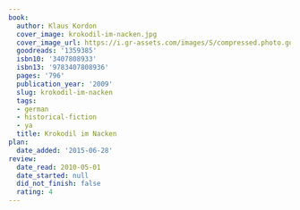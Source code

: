 ```yaml
---
book:
  author: Klaus Kordon
  cover_image: krokodil-im-nacken.jpg
  cover_image_url: https://i.gr-assets.com/images/S/compressed.photo.goodreads.com/books/1182976414l/1359385._SY475_.jpg
  goodreads: '1359385'
  isbn10: '3407808933'
  isbn13: '9783407808936'
  pages: '796'
  publication_year: '2009'
  slug: krokodil-im-nacken
  tags:
  - german
  - historical-fiction
  - ya
  title: Krokodil im Nacken
plan:
  date_added: '2015-06-28'
review:
  date_read: 2010-05-01
  date_started: null
  did_not_finish: false
  rating: 4
---
```

